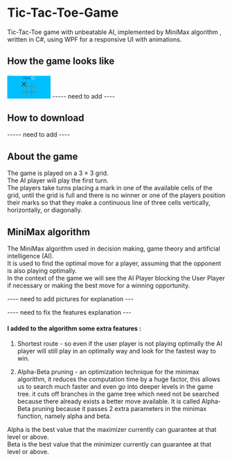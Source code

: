 # Tic-Tac-Toe-Game
Tic-Tac-Toe game with unbeatable AI, implemented by MiniMax algorithm , written in C#, using WPF for a responsive UI with animations.

## How the game looks like 

<img src="Screenshots/Screenshot (1).png" width = "100">
----- need to add ----

## How to download
----- need to add ----

## About the game
The game is played on a 3 × 3 grid.  
  The AI player will play the first turn.  
    The players take turns placing a mark in one of the available cells of the grid, until the grid is full and there is no winner 
or one of the players position their marks so that they make a continuous line of three cells vertically, horizontally, or diagonally.

## MiniMax algorithm
The MiniMax algorithm used in decision making, game theory and artificial intelligence (AI).  
  It is used to find the optimal move for a player, assuming that the opponent is also playing optimally.  
    In the context of the game we will see the AI Player blocking the User Player if necessary or making the best move for a winning opportunity.


---- need to add pictures for explanation ---

---- need to fix the features explanation ---

#### I added to the algorithm some extra features :  
  
1. Shortest route - so even if the user player is not playing optimally the AI player will still play in an optimally  way and look for the fastest way to win.

2. Alpha-Beta pruning - an optimization technique for the minimax algorithm, it reduces the computation time by a huge factor, this allows us to search much faster and even go into deeper levels in the game tree.
  it cuts off branches in the game tree which need not be searched because there already exists a better move available. It is called Alpha-Beta pruning because it       passes 2 extra parameters in the minimax function, namely alpha and beta.
  
  Alpha is the best value that the maximizer currently can guarantee at that level or above.  
    Beta is the best value that the minimizer currently can guarantee at that level or above.
